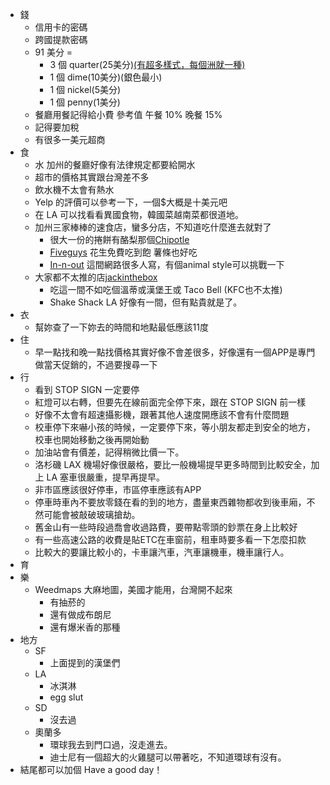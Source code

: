 - 錢
    - 信用卡的密碼
    - 跨國提款密碼
    - 91 美分 = 
        - 3 個 quarter(25美分)[(有超多樣式，每個洲就一種)](https://kknews.cc/zh-tw/culture/8mkbx2q.html)
        - 1 個 dime(10美分)(銀色最小)
        - 1 個 nickel(5美分)
        - 1 個 penny(1美分)
    - 餐廳用餐記得給小費 參考值 午餐 10% 晚餐 15%
    - 記得要加稅
    - 有很多一美元超商
- 食
    - 水 加州的餐廳好像有法律規定都要給開水
    - 超市的價格其實跟台灣差不多
    - 飲水機不太會有熱水
    - Yelp 的評價可以參考一下，一個$大概是十美元吧
    - 在 LA 可以找看看異國食物，韓國菜越南菜都很道地。
    - 加州三家棒棒的速食店，蠻多分店，不知道吃什麼進去就對了
        - 很大一份的捲餅有酪梨那個[Chipotle](https://www.chipotle.com/)
        - [Fiveguys](http://www.fiveguys.com) 花生免費吃到飽 薯條也好吃
        - [In-n-out](http://www.in-n-out.com/) 這間網路很多人寫，有個animal style可以挑戰一下
    - 大家都不太推的店[jackinthebox](https://www.jackinthebox.com/)
        - 吃這一間不如吃個溫蒂或漢堡王或 Taco Bell (KFC也不太推)
        - Shake Shack LA 好像有一間，但有點貴就是了。
- 衣
    - 幫妳查了一下妳去的時間和地點最低應該11度
- 住
    - 早一點找和晚一點找價格其實好像不會差很多，好像還有一個APP是專門做當天促銷的，不過要搜尋一下
- 行
    - 看到 STOP SIGN 一定要停
    - 紅燈可以右轉，但要先在線前面完全停下來，跟在 STOP SIGN 前一樣
    - 好像不太會有超速攝影機，跟著其他人速度開應該不會有什麼問題
    - 校車停下來嚇小孩的時候，一定要停下來，等小朋友都走到安全的地方，校車也開始移動之後再開始動
    - 加油站會有價差，記得稍微比價一下。
    - 洛杉磯 LAX 機場好像很嚴格，要比一般機場提早更多時間到比較安全，加上 LA 塞車很嚴重，提早再提早。
    - 非市區應該很好停車，市區停車應該有APP
    - 停車時車內不要放零錢在看的到的地方，盡量東西雜物都收到後車廂，不然可能會被敲破玻璃搶劫。
    - 舊金山有一些時段過喬會收過路費，要帶點零頭的鈔票在身上比較好
    - 有一些高速公路的收費是貼ETC在車窗前，租車時要多看一下怎麼扣款
    - 比較大的要讓比較小的，卡車讓汽車，汽車讓機車，機車讓行人。
- 育
- 樂
    - Weedmaps 大麻地圖，美國才能用，台灣開不起來
        - 有抽菸的
        - 還有做成布朗尼
        - 還有爆米香的那種
- 地方
    - SF
        - 上面提到的漢堡們
    - LA
        - 冰淇淋
        - egg slut
    - SD
        - 沒去過
    - 奧蘭多
        - 環球我去到門口過，沒走進去。
        - 迪士尼有一個超大的火雞腿可以帶著吃，不知道環球有沒有。
- 結尾都可以加個 Have a good day！